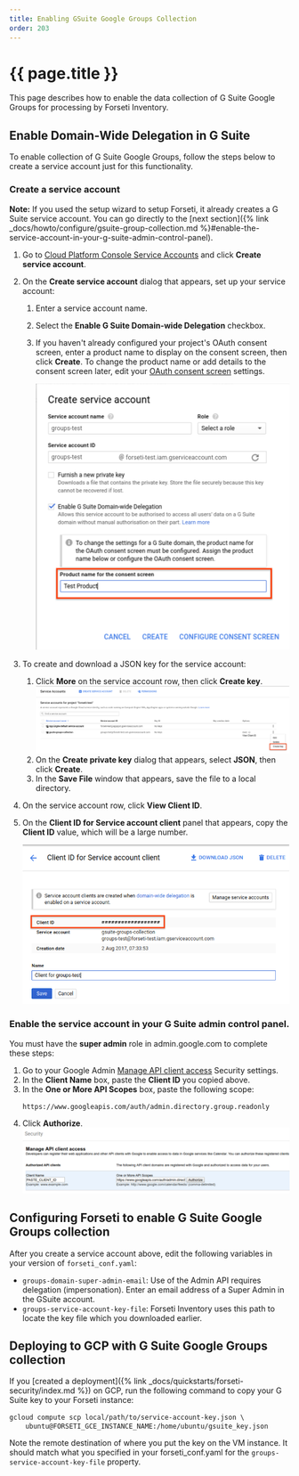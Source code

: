 ```yaml
---
title: Enabling GSuite Google Groups Collection
order: 203
---
```

#  {{ page.title }}

This page describes how to enable the data collection of G Suite Google Groups for
processing by Forseti Inventory.

## Enable Domain-Wide Delegation in G Suite

To enable collection of G Suite Google Groups, follow the steps below to create a
service account just for this functionality.

### Create a service account

**Note:** If you used the setup wizard to setup Forseti, it already creates a G Suite 
service account. You can go directly to the 
[next section]({% link _docs/howto/configure/gsuite-group-collection.md %}#enable-the-service-account-in-your-g-suite-admin-control-panel).

1. Go to
   [Cloud Platform Console Service Accounts](https://console.cloud.google.com/iam-admin/serviceaccounts)
   and click **Create service account**.
1. On the **Create service account** dialog that appears, set up your service account:
   1. Enter a service account name.
   1. Select the **Enable G Suite Domain-wide Delegation** checkbox.
   1. If you haven't already configured your project's OAuth consent screen, enter a product name
      to display on the consent screen, then click **Create**. To change the product name or add
      details to the consent screen later, edit your
      [OAuth consent screen](https://console.developers.google.com/apis/credentials/consent) settings.
            
      ![create service account window with product name field highlighted](/images/docs/howto/create-service-account.png)
        
1. To create and download a JSON key for the service account:
   1. Click **More** on the service account row, then click **Create key**.
      ![more menu with create key highlighted](/images/docs/howto/create-key.png)
   1.  On the **Create private key** dialog that appears, select **JSON**, then click **Create**.
   1.  In the **Save File** window that appears, save the file to a local directory.
1. On the service account row, click **View Client ID**.
1. On the **Client ID for Service account client** panel that appears, copy the **Client ID**
   value, which will be a large number.
    
   ![service account panel with client ID highlighted](/images/docs/howto/client-id.png)
        
### Enable the service account in your G Suite admin control panel.
You must have the **super admin** role in admin.google.com to complete these steps:

1. Go to your Google Admin [Manage API client access](https://admin.google.com/ManageOauthClients)
   Security settings.
1. In the **Client Name** box, paste the **Client ID** you copied above.
1. In the **One or More API Scopes** box, paste the following scope:
    ```
    https://www.googleapis.com/auth/admin.directory.group.readonly
    ```
1. Click **Authorize**.
   ![manage api client access in Google Admin Security settings](/images/docs/howto/admin-security.png)

## Configuring Forseti to enable G Suite Google Groups collection

After you create a service account above, edit the following variables in your
version of `forseti_conf.yaml`:

- `groups-domain-super-admin-email`: Use of the Admin API requires delegation
  (impersonation). Enter an email address of a Super Admin in the GSuite
  account.
- `groups-service-account-key-file`: Forseti Inventory uses this path to
  locate the key file which you downloaded earlier.

## Deploying to GCP with G Suite Google Groups collection

If you
[created a deployment]({% link _docs/quickstarts/forseti-security/index.md %})
on GCP, run the following command to copy your G Suite key to your Forseti instance:

  ```
  gcloud compute scp local/path/to/service-account-key.json \
      ubuntu@FORSETI_GCE_INSTANCE_NAME:/home/ubuntu/gsuite_key.json
  ```

Note the remote destination of where you put the key on the VM instance. It
should match what you specified in your forseti_conf.yaml for the
`groups-service-account-key-file` property.
